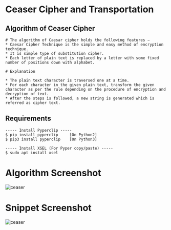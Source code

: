 # Ceaser Cipher and Transportation 

## Algorithm of Ceaser Cipher 

```
# The algorithm of Caesar cipher holds the following features −
* Caesar Cipher Technique is the simple and easy method of encryption technique.
* It is simple type of substitution cipher.
* Each letter of plain text is replaced by a letter with some fixed number of positions down with alphabet.

# Explanation

* The plain text character is traversed one at a time.
* For each character in the given plain text, transform the given character as per the rule depending on the procedure of encryption and decryption of text.
* After the steps is followed, a new string is generated which is referred as cipher text.

```

## Requirements 

```
----- Install Pyperclip -----
$ pip install pyperclip		[On Python2]
$ pip3 install pyperclip	[On Python3]

----- Install XSEL (For Pyper copy/paste) -----
$ sudo apt install xsel

``` 

# Algorithm Screenshot 
![ceaser](https://user-images.githubusercontent.com/48232101/106557274-9282dd80-6549-11eb-9318-c0400618356f.png)

# Snippet Screenshot 
![ceaser](https://user-images.githubusercontent.com/48232101/106625131-7bbaa600-659e-11eb-8ba5-72c23cc1add6.png)

